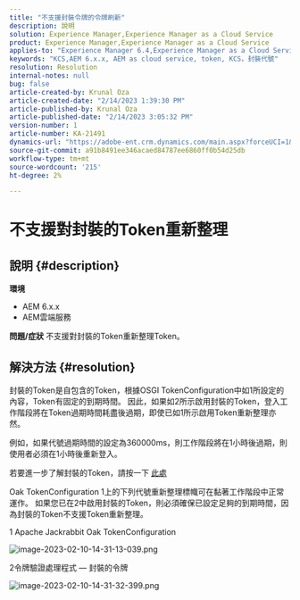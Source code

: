 ```yaml
---
title: "不支援封裝令牌的令牌刷新"
description: 說明
solution: Experience Manager,Experience Manager as a Cloud Service
product: Experience Manager,Experience Manager as a Cloud Service
applies-to: "Experience Manager 6.4,Experience Manager as a Cloud Service,Experience Manager 6.5"
keywords: "KCS,AEM 6.x.x, AEM as cloud service, token, KCS，封裝代號"
resolution: Resolution
internal-notes: null
bug: false
article-created-by: Krunal Oza
article-created-date: "2/14/2023 1:39:30 PM"
article-published-by: Krunal Oza
article-published-date: "2/14/2023 3:05:32 PM"
version-number: 1
article-number: KA-21491
dynamics-url: "https://adobe-ent.crm.dynamics.com/main.aspx?forceUCI=1&pagetype=entityrecord&etn=knowledgearticle&id=6c881cfc-6cac-ed11-aad1-6045bd006793"
source-git-commit: a91b8491ee346acaed84787ee6860ff0b54d25db
workflow-type: tm+mt
source-wordcount: '215'
ht-degree: 2%

---
```


# 不支援對封裝的Token重新整理

## 說明 {#description}

<b>環境</b>
- AEM 6.x.x
- AEM雲端服務



<b>問題/症狀</b>
不支援對封裝的Token重新整理Token。




## 解決方法 {#resolution}


封裝的Token是自包含的Token，根據OSGI TokenConfiguration中如1所設定的內容，Token有固定的到期時間。 因此，如果如2所示啟用封裝的Token，登入工作階段將在Token過期時間耗盡後過期，即使已如1所示啟用Token重新整理亦然。

例如，如果代號過期時間的設定為360000ms，則工作階段將在1小時後過期，則使用者必須在1小時後重新登入。

若要進一步了解封裝的Token，請按一下 [此處](https://experienceleague.adobe.com/docs/experience-manager-64/administering/security/encapsulated-token.html?lang=en)

Oak TokenConfiguration 1上的下列代號重新整理標幟可在黏著工作階段中正常運作。 如果您已在2中啟用封裝的Token，則必須確保已設定足夠的到期時間，因為封裝的Token不支援Token重新整理。



1 Apache Jackrabbit Oak TokenConfiguration

![image-2023-02-10-14-31-13-039.png](https://jira.corp.adobe.com/secure/attachment/9633655/image-2023-02-10-14-31-13-039.png)

2令牌驗證處理程式 — 封裝的令牌



![image-2023-02-10-14-31-32-399.png](https://jira.corp.adobe.com/secure/attachment/9633654/image-2023-02-10-14-31-32-399.png)


